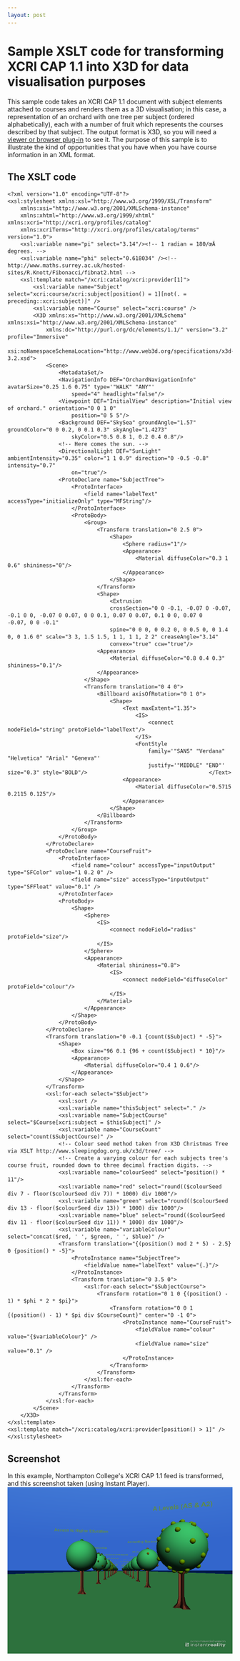 ```yaml
---
layout: post
---
```


<script>
  (function(i,s,o,g,r,a,m){i['GoogleAnalyticsObject']=r;i[r]=i[r]||function(){
  (i[r].q=i[r].q||[]).push(arguments)},i[r].l=1*new Date();a=s.createElement(o),
  m=s.getElementsByTagName(o)[0];a.async=1;a.src=g;m.parentNode.insertBefore(a,m)
  })(window,document,'script','https://www.google-analytics.com/analytics.js','ga');

  ga('create', 'UA-73710929-3', 'auto');
  ga('send', 'pageview');

</script>
Sample XSLT code for transforming XCRI CAP 1.1 into X3D for data visualisation purposes 
=======================================================================================

This sample code takes an XCRI CAP 1.1 document with subject elements
attached to courses and renders them as a 3D visualisation; in this
case, a representation of an orchard with one tree per subject (ordered
alphabetically), each with a number of fruit which represents the
courses described by that subject. The output format is X3D, so you will
need a [viewer or browser plug-in](http://www.web3d.org/x3d/content/examples/X3dResources.html#Applications "http://www.web3d.org/x3d/content/examples/X3dResources.html#Applications") to see it. The purpose of this sample is to illustrate the kind
of opportunities that you have when you have course information in an
XML format.


The XSLT code 
-----------------------------------------------------------------------------------------------------------------------------------------------------------------------------------------------------------------------------------------------------------------
      
                                
	<?xml version="1.0" encoding="UTF-8"?>
	<xsl:stylesheet xmlns:xsl="http://www.w3.org/1999/XSL/Transform"
		xmlns:xsi="http://www.w3.org/2001/XMLSchema-instance"
		xmlns:xhtml="http://www.w3.org/1999/xhtml" xmlns:xcri="http://xcri.org/profiles/catalog"
		xmlns:xcriTerms="http://xcri.org/profiles/catalog/terms" version="1.0">
		<xsl:variable name="pi" select="3.14"/><!-- 1 radian = 180/œÄ degrees. -->
		<xsl:variable name="phi" select="0.618034" /><!-- http://www.maths.surrey.ac.uk/hosted-sites/R.Knott/Fibonacci/fibnat2.html -->
		<xsl:template match="/xcri:catalog/xcri:provider[1]">
			<xsl:variable name="Subject" select="xcri:course/xcri:subject[position() = 1][not(. = preceding::xcri:subject)]" />
			<xsl:variable name="Course" select="xcri:course" />
			<X3D xmlns:xs="http://www.w3.org/2001/XMLSchema" xmlns:xsi="http://www.w3.org/2001/XMLSchema-instance"
				xmlns:dc="http://purl.org/dc/elements/1.1/" version="3.2" profile="Immersive"
				xsi:noNamespaceSchemaLocation="http://www.web3d.org/specifications/x3d-3.2.xsd">
				<Scene>
					<MetadataSet/>
					<NavigationInfo DEF="OrchardNavigationInfo" avatarSize="0.25 1.6 0.75" type='"WALK" "ANY"'
						speed="4" headlight="false"/>
					<Viewpoint DEF="InitialView" description="Initial view of orchard." orientation="0 0 1 0"
						position="0 5 5"/>
					<Background DEF="SkySea" groundAngle="1.57" groundColor="0 0 0.2, 0 0.1 0.3" skyAngle="1.4273"
						skyColor="0.5 0.8 1, 0.2 0.4 0.8"/>
					<!-- Here comes the sun. -->
					<DirectionalLight DEF="SunLight" ambientIntensity="0.35" color="1 1 0.9" direction="0 -0.5 -0.8" intensity="0.7"
						on="true"/>
					<ProtoDeclare name="SubjectTree">
						<ProtoInterface>
							<field name="labelText" accessType="initializeOnly" type="MFString"/>
						</ProtoInterface>
						<ProtoBody>
							<Group>
								<Transform translation="0 2.5 0">
									<Shape>
										<Sphere radius="1"/>
										<Appearance>
											<Material diffuseColor="0.3 1 0.6" shininess="0"/>
										</Appearance>
									</Shape>
								</Transform>
								<Shape>
									<Extrusion
									crossSection="0 0 -0.1, -0.07 0 -0.07, -0.1 0 0, -0.07 0 0.07, 0 0 0.1, 0.07 0 0.07, 0.1 0 0, 0.07 0          -0.07, 0 0 -0.1"
									spine="0 0 0, 0 0.2 0, 0 0.5 0, 0 1.4 0, 0 1.6 0" scale="3 3, 1.5 1.5, 1 1, 1 1, 2 2" creaseAngle="3.14"
									convex="true" ccw="true"/>
								<Appearance>
									<Material diffuseColor="0.8 0.4 0.3" shininess="0.1"/>
								</Appearance>
							</Shape>
							<Transform translation="0 4 0">
								<Billboard axisOfRotation="0 1 0">
									<Shape>
										<Text maxExtent="1.35">
											<IS>
												<connect nodeField="string" protoField="labelText"/>
											</IS>
											<FontStyle
												family='"SANS" "Verdana" "Helvetica" "Arial" "Geneva"'
												justify='"MIDDLE" "END"' size="0.3" style="BOLD"/>										</Text>
										<Appearance>
											<Material diffuseColor="0.5715 0.2115 0.125"/>
										</Appearance>
									</Shape>
								</Billboard>
							</Transform>
						</Group>
					</ProtoBody>
				</ProtoDeclare>
				<ProtoDeclare name="CourseFruit">
					<ProtoInterface>
						<field name="colour" accessType="inputOutput" type="SFColor" value="1 0.2 0" />
						<field name="size" accessType="inputOutput" type="SFFloat" value="0.1" />
					</ProtoInterface>
					<ProtoBody>
						<Shape>
							<Sphere>
								<IS>
									<connect nodeField="radius" protoField="size"/>
								</IS>
							</Sphere>
							<Appearance>
								<Material shininess="0.8">
									<IS>
										<connect nodeField="diffuseColor" protoField="colour"/>
									</IS>
								</Material>
							</Appearance>
						</Shape>
					</ProtoBody>
				</ProtoDeclare>
				<Transform translation="0 -0.1 {count($Subject) * -5}">
					<Shape>
						<Box size="96 0.1 {96 + count($Subject) * 10}"/>
						<Appearance>
							<Material diffuseColor="0.4 1 0.6"/>
						</Appearance>
					</Shape>
				</Transform>
				<xsl:for-each select="$Subject">
					<xsl:sort />
					<xsl:variable name="thisSubject" select="." />
					<xsl:variable name="SubjectCourse" select="$Course[xcri:subject = $thisSubject]" />
					<xsl:variable name="CourseCount" select="count($SubjectCourse)" />
					<!-- Colour seed method taken from X3D Christmas Tree via XSLT http://www.sleepingdog.org.uk/x3d/tree/ -->
					<!-- Create a varying colour for each subjects tree's course fruit, rounded down to three decimal fraction digits. -->
					<xsl:variable name="colourSeed" select="position() * 11"/>
					<xsl:variable name="red" select="round(($colourSeed div 7 - floor($colourSeed div 7)) * 1000) div 1000"/>
					<xsl:variable name="green" select="round(($colourSeed div 13 - floor($colourSeed div 13)) * 1000) div 1000"/>
					<xsl:variable name="blue" select="round(($colourSeed div 11 - floor($colourSeed div 11)) * 1000) div 1000"/>
					<xsl:variable name="variableColour" select="concat($red, ' ', $green, ' ', $blue)" />
					<Transform translation="{(position() mod 2 * 5) - 2.5} 0 {position() * -5}">
						<ProtoInstance name="SubjectTree">
							<fieldValue name="labelText" value="{.}"/>
						</ProtoInstance>
						<Transform translation="0 3.5 0">
							<xsl:for-each select="$SubjectCourse">
								<Transform rotation="0 1 0 {(position() - 1) * $phi * 2 * $pi}">
									<Transform rotation="0 0 1 {(position() - 1) * $pi div $CourseCount}" center="0 -1 0">
										<ProtoInstance name="CourseFruit">
											<fieldValue name="colour" value="{$variableColour}" />
											<fieldValue name="size" value="0.1" />
										</ProtoInstance>
									</Transform>
								</Transform>
							</xsl:for-each>
						</Transform>
					</Transform>
				</xsl:for-each>
			</Scene>
		</X3D>
	</xsl:template>
	<xsl:template match="/xcri:catalog/xcri:provider[position() > 1]" />
	</xsl:stylesheet>      



 Screenshot 
-----------------------------------------------------------------------------------------------------------------------------------------------------------------------------------------------------------------------------------------------------------

In this example, Northampton College's XCRI CAP 1.1 feed is transformed,
and this screenshot taken (using Instant Player).
[![Image:northamptonorchard.png](../images/c/cf/Northamptonorchard.png)](Image%253ANorthamptonorchard.png "Image:northamptonorchard.png")

